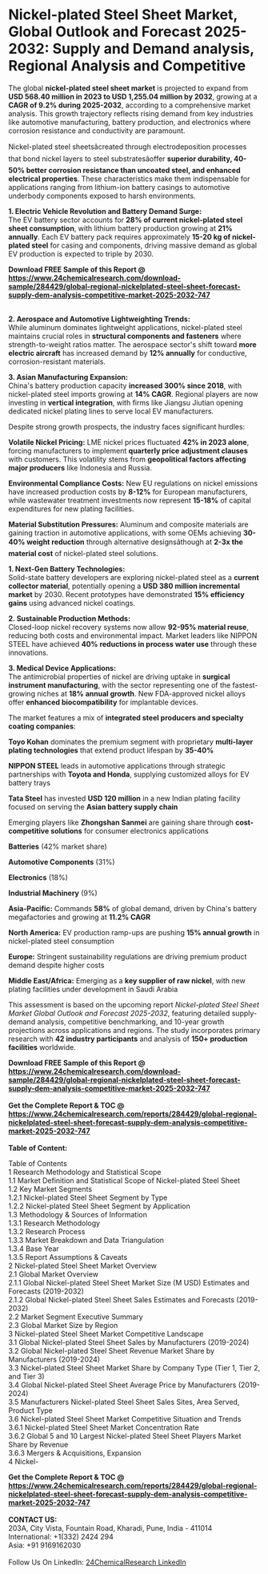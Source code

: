 <h1>Nickel-plated Steel Sheet Market, Global Outlook and Forecast 2025-2032: Supply and Demand analysis, Regional Analysis and Competitive</h1><p>The global <strong>nickel-plated steel sheet market</strong> is projected to expand from <strong>USD 568.40 million in 2023 to USD 1,255.04 million by 2032</strong>, growing at a <strong>CAGR of 9.2% during 2025-2032</strong>, according to a comprehensive market analysis. This growth trajectory reflects rising demand from key industries like automotive manufacturing, battery production, and electronics where corrosion resistance and conductivity are paramount.</p><p>Nickel-plated steel sheetsâcreated through electrodeposition processes that bond nickel layers to steel substratesâoffer <strong>superior durability, 40-50% better corrosion resistance than uncoated steel, and enhanced electrical properties</strong>. These characteristics make them indispensable for applications ranging from lithium-ion battery casings to automotive underbody components exposed to harsh environments.</p><p><strong>1. Electric Vehicle Revolution and Battery Demand Surge:</strong><br>
The EV battery sector accounts for <strong>28% of current nickel-plated steel sheet consumption</strong>, with lithium battery production growing at <strong>21% annually</strong>. Each EV battery pack requires approximately <strong>15-20 kg of nickel-plated steel</strong> for casing and components, driving massive demand as global EV production is expected to triple by 2030.</p><div><b>Download FREE Sample of this Report @ 
            <a href="https://www.24chemicalresearch.com/download-sample/284429/global-regional-nickelplated-steel-sheet-forecast-supply-dem-analysis-competitive-market-2025-2032-747">
            https://www.24chemicalresearch.com/download-sample/284429/global-regional-nickelplated-steel-sheet-forecast-supply-dem-analysis-competitive-market-2025-2032-747</a></b></div><br><p><strong>2. Aerospace and Automotive Lightweighting Trends:</strong><br>
While aluminum dominates lightweight applications, nickel-plated steel maintains crucial roles in <strong>structural components and fasteners</strong> where strength-to-weight ratios matter. The aerospace sector's shift toward <strong>more electric aircraft</strong> has increased demand by <strong>12% annually</strong> for conductive, corrosion-resistant materials.</p><p><strong>3. Asian Manufacturing Expansion:</strong><br>
China's battery production capacity <strong>increased 300% since 2018</strong>, with nickel-plated steel imports growing at <strong>14% CAGR</strong>. Regional players are now investing in <strong>vertical integration</strong>, with firms like Jiangsu Jiutian opening dedicated nickel plating lines to serve local EV manufacturers.</p><p>Despite strong growth prospects, the industry faces significant hurdles:</p><p><strong>Volatile Nickel Pricing:</strong> LME nickel prices fluctuated <strong>42% in 2023 alone</strong>, forcing manufacturers to implement <strong>quarterly price adjustment clauses</strong> with customers. This volatility stems from <strong>geopolitical factors affecting major producers</strong> like Indonesia and Russia.</p><p><strong>Environmental Compliance Costs:</strong> New EU regulations on nickel emissions have increased production costs by <strong>8-12%</strong> for European manufacturers, while wastewater treatment investments now represent <strong>15-18%</strong> of capital expenditures for new plating facilities.</p><p><strong>Material Substitution Pressures:</strong> Aluminum and composite materials are gaining traction in automotive applications, with some OEMs achieving <strong>30-40% weight reduction</strong> through alternative designsâthough at <strong>2-3x the material cost</strong> of nickel-plated steel solutions.</p><p><strong>1. Next-Gen Battery Technologies:</strong><br>
Solid-state battery developers are exploring nickel-plated steel as a <strong>current collector material</strong>, potentially opening a <strong>USD 380 million incremental market</strong> by 2030. Recent prototypes have demonstrated <strong>15% efficiency gains</strong> using advanced nickel coatings.</p><p><strong>2. Sustainable Production Methods:</strong><br>
Closed-loop nickel recovery systems now allow <strong>92-95% material reuse</strong>, reducing both costs and environmental impact. Market leaders like NIPPON STEEL have achieved <strong>40% reductions in process water use</strong> through these innovations.</p><p><strong>3. Medical Device Applications:</strong><br>
The antimicrobial properties of nickel are driving uptake in <strong>surgical instrument manufacturing</strong>, with the sector representing one of the fastest-growing niches at <strong>18% annual growth</strong>. New FDA-approved nickel alloys offer <strong>enhanced biocompatibility</strong> for implantable devices.</p><p>The market features a mix of <strong>integrated steel producers and specialty coating companies</strong>:</p><p><strong>Toyo Kohan</strong> dominates the premium segment with proprietary <strong>multi-layer plating technologies</strong> that extend product lifespan by <strong>35-40%</strong></p><p><strong>NIPPON STEEL</strong> leads in automotive applications through strategic partnerships with <strong>Toyota and Honda</strong>, supplying customized alloys for EV battery trays</p><p><strong>Tata Steel</strong> has invested <strong>USD 120 million</strong> in a new Indian plating facility focused on serving the <strong>Asian battery supply chain</strong></p><p>Emerging players like <strong>Zhongshan Sanmei</strong> are gaining share through <strong>cost-competitive solutions</strong> for consumer electronics applications</p><p><strong>Batteries</strong> (42% market share)</p><p><strong>Automotive Components</strong> (31%)</p><p><strong>Electronics</strong> (18%)</p><p><strong>Industrial Machinery</strong> (9%)</p><p><strong>Asia-Pacific:</strong> Commands <strong>58%</strong> of global demand, driven by China's battery megafactories and growing at <strong>11.2% CAGR</strong></p><p><strong>North America:</strong> EV production ramp-ups are pushing <strong>15% annual growth</strong> in nickel-plated steel consumption</p><p><strong>Europe:</strong> Stringent sustainability regulations are driving premium product demand despite higher costs</p><p><strong>Middle East/Africa:</strong> Emerging as a <strong>key supplier of raw nickel</strong>, with new plating facilities under development in Saudi Arabia</p><p>This assessment is based on the upcoming report <em>Nickel-plated Steel Sheet Market Global Outlook and Forecast 2025-2032</em>, featuring detailed supply-demand analysis, competitive benchmarking, and 10-year growth projections across applications and regions. The study incorporates primary research with <strong>42 industry participants</strong> and analysis of <strong>150+ production facilities</strong> worldwide.</p><div><b>Download FREE Sample of this Report @ 
            <a href="https://www.24chemicalresearch.com/download-sample/284429/global-regional-nickelplated-steel-sheet-forecast-supply-dem-analysis-competitive-market-2025-2032-747">
            https://www.24chemicalresearch.com/download-sample/284429/global-regional-nickelplated-steel-sheet-forecast-supply-dem-analysis-competitive-market-2025-2032-747</a></b></div><br><div><b>Get the Complete Report & TOC @ 
            <a href="https://www.24chemicalresearch.com/reports/284429/global-regional-nickelplated-steel-sheet-forecast-supply-dem-analysis-competitive-market-2025-2032-747">
            https://www.24chemicalresearch.com/reports/284429/global-regional-nickelplated-steel-sheet-forecast-supply-dem-analysis-competitive-market-2025-2032-747</a></b></div><br>
            <b>Table of Content:</b><p>Table of Contents<br />
1 Research Methodology and Statistical Scope<br />
1.1 Market Definition and Statistical Scope of Nickel-plated Steel Sheet<br />
1.2 Key Market Segments<br />
1.2.1 Nickel-plated Steel Sheet Segment by Type<br />
1.2.2 Nickel-plated Steel Sheet Segment by Application<br />
1.3 Methodology & Sources of Information<br />
1.3.1 Research Methodology<br />
1.3.2 Research Process<br />
1.3.3 Market Breakdown and Data Triangulation<br />
1.3.4 Base Year<br />
1.3.5 Report Assumptions & Caveats<br />
2 Nickel-plated Steel Sheet Market Overview<br />
2.1 Global Market Overview<br />
2.1.1 Global Nickel-plated Steel Sheet Market Size (M USD) Estimates and Forecasts (2019-2032)<br />
2.1.2 Global Nickel-plated Steel Sheet Sales Estimates and Forecasts (2019-2032)<br />
2.2 Market Segment Executive Summary<br />
2.3 Global Market Size by Region<br />
3 Nickel-plated Steel Sheet Market Competitive Landscape<br />
3.1 Global Nickel-plated Steel Sheet Sales by Manufacturers (2019-2024)<br />
3.2 Global Nickel-plated Steel Sheet Revenue Market Share by Manufacturers (2019-2024)<br />
3.3 Nickel-plated Steel Sheet Market Share by Company Type (Tier 1, Tier 2, and Tier 3)<br />
3.4 Global Nickel-plated Steel Sheet Average Price by Manufacturers (2019-2024)<br />
3.5 Manufacturers Nickel-plated Steel Sheet Sales Sites, Area Served, Product Type<br />
3.6 Nickel-plated Steel Sheet Market Competitive Situation and Trends<br />
3.6.1 Nickel-plated Steel Sheet Market Concentration Rate<br />
3.6.2 Global 5 and 10 Largest Nickel-plated Steel Sheet Players Market Share by Revenue<br />
3.6.3 Mergers & Acquisitions, Expansion<br />
4 Nickel-</p><div><b>Get the Complete Report & TOC @ 
            <a href="https://www.24chemicalresearch.com/reports/284429/global-regional-nickelplated-steel-sheet-forecast-supply-dem-analysis-competitive-market-2025-2032-747">
            https://www.24chemicalresearch.com/reports/284429/global-regional-nickelplated-steel-sheet-forecast-supply-dem-analysis-competitive-market-2025-2032-747</a></b></div><br><b>CONTACT US:</b><br>
            203A, City Vista, Fountain Road, Kharadi, Pune, India - 411014<br>
            International: +1(332) 2424 294<br>
            Asia: +91 9169162030 <br><br>
            Follow Us On LinkedIn: <a href="https://www.linkedin.com/company/24chemicalresearch/">24ChemicalResearch LinkedIn</a>